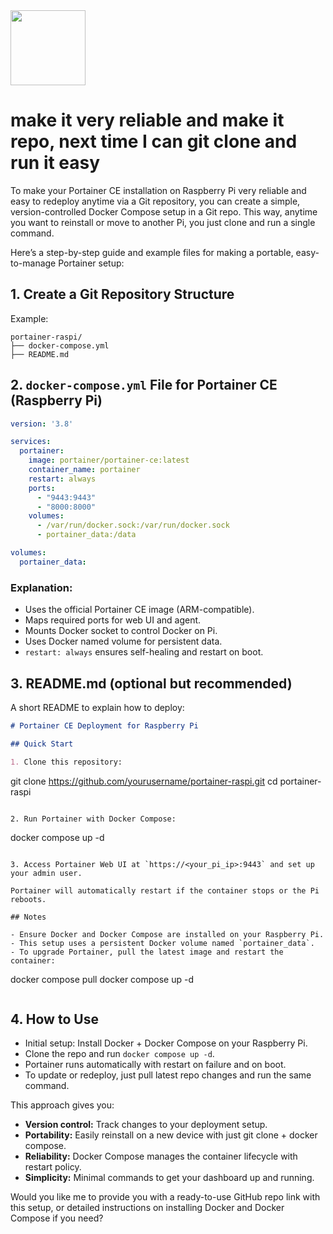<img src="https://r2cdn.perplexity.ai/pplx-full-logo-primary-dark%402x.png" class="logo" width="120"/>

# make it very reliable and make it repo, next time I can git clone and run it easy

To make your Portainer CE installation on Raspberry Pi very reliable and easy to redeploy anytime via a Git repository, you can create a simple, version-controlled Docker Compose setup in a Git repo. This way, anytime you want to reinstall or move to another Pi, you just clone and run a single command.

Here’s a step-by-step guide and example files for making a portable, easy-to-manage Portainer setup:

## 1. Create a Git Repository Structure

Example:

```
portainer-raspi/
├── docker-compose.yml
├── README.md
```


## 2. `docker-compose.yml` File for Portainer CE (Raspberry Pi)

```yaml
version: '3.8'

services:
  portainer:
    image: portainer/portainer-ce:latest
    container_name: portainer
    restart: always
    ports:
      - "9443:9443"
      - "8000:8000"
    volumes:
      - /var/run/docker.sock:/var/run/docker.sock
      - portainer_data:/data

volumes:
  portainer_data:
```


### Explanation:

- Uses the official Portainer CE image (ARM-compatible).
- Maps required ports for web UI and agent.
- Mounts Docker socket to control Docker on Pi.
- Uses Docker named volume for persistent data.
- `restart: always` ensures self-healing and restart on boot.


## 3. README.md (optional but recommended)

A short README to explain how to deploy:

```markdown
# Portainer CE Deployment for Raspberry Pi

## Quick Start

1. Clone this repository:

```

git clone https://github.com/yourusername/portainer-raspi.git
cd portainer-raspi

```

2. Run Portainer with Docker Compose:

```

docker compose up -d

```

3. Access Portainer Web UI at `https://<your_pi_ip>:9443` and set up your admin user.

Portainer will automatically restart if the container stops or the Pi reboots.

## Notes

- Ensure Docker and Docker Compose are installed on your Raspberry Pi.
- This setup uses a persistent Docker volume named `portainer_data`.
- To upgrade Portainer, pull the latest image and restart the container:

```

docker compose pull
docker compose up -d

```
```


## 4. How to Use

- Initial setup: Install Docker + Docker Compose on your Raspberry Pi.
- Clone the repo and run `docker compose up -d`.
- Portainer runs automatically with restart on failure and on boot.
- To update or redeploy, just pull latest repo changes and run the same command.

This approach gives you:

- **Version control:** Track changes to your deployment setup.
- **Portability:** Easily reinstall on a new device with just git clone + docker compose.
- **Reliability:** Docker Compose manages the container lifecycle with restart policy.
- **Simplicity:** Minimal commands to get your dashboard up and running.

Would you like me to provide you with a ready-to-use GitHub repo link with this setup, or detailed instructions on installing Docker and Docker Compose if you need?



